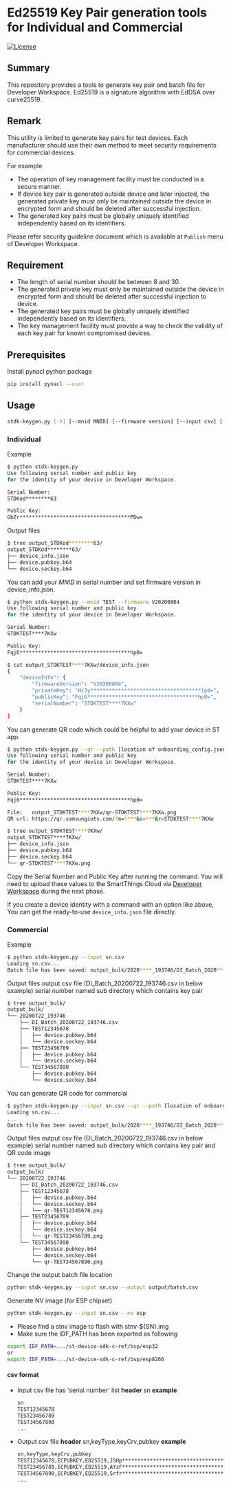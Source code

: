 # Ed25519 Key Pair generation tools for Individual and Commercial

[![License](https://img.shields.io/badge/licence-Apache%202.0-brightgreen.svg?style=flat)](LICENSE)

## Summary

This repository provides a tools to generate key pair and batch file for Developer Workspace.
Ed25519 is a signature algorithm with EdDSA over curve25519.

## Remark

This utility is limited to generate key pairs for test devices.
Each manufacturer should use their own method to meet security requirements for commercial devices.  

For example
 * The operation of key management facility must be conducted in a secure manner.
 * If device key pair is generated outside device and later injected, the generated private key must only be maintained outside the device in encrypted form and should be deleted after successful injection.
 * The generated key pairs must be globally uniquely identified independently based on its identifiers.

Please refer security guideline document which is available at `Publish` menu of Developer Workspace.

## Requirement

* The length of serial number should be between 8 and 30.
* The generated private key must only be maintained outside the device in encrypted form and should be deleted after successful injection to device.
* The generated key pairs must be globally uniquely identified independently based on its identifiers.
* The key management facility must provide a way to check the validity of each key pair for known compromised devices.

## Prerequisites

Install pynacl python package
```sh
pip install pynacl --user
```

## Usage

```sh
stdk-keygen.py [-h] [--mnid MNID] [--firmware version] [--input csv] [--output csv] [--nv {esp, esp-encrypt}] [--qr] [--path PATH]
```

### Individual

Example
```sh
$ python stdk-keygen.py
Use following serial number and public key
for the identity of your device in Developer Workspace.

Serial Number:
STDKod********63

Public Key:
GbZr************************************PDw=
```
Output files
```sh
$ tree output_STDKod********63/
output_STDKod********63/
├── device_info.json
├── device.pubkey.b64
└── device.seckey.b64
```
You can add your *MNID* in serial number and set firmware version in device_info.json.
```sh
$ python stdk-keygen.py --mnid TEST --firmware V20200804
Use following serial number and public key
for the identity of your device in Developer Workspace.

Serial Number:
STDKTEST****7KXw

Public Key:
Fqj6************************************hp0=

$ cat output_STDKTEST****7KXw/device_info.json
{
	"deviceInfo": {
		"firmwareVersion": "V20200804",
		"privateKey": "H/Jy************************************1p4=",
		"publicKey": "Fqj6************************************hp0=",
		"serialNumber": "STDKTEST****7KXw"
	}
}
```

You can generate QR code which could be helpful to add your device in ST app.
```sh
$ python stdk-keygen.py --qr --path [location of onboarding_config.json]
Use following serial number and public key
for the identity of your device in Developer Workspace.

Serial Number:
STDKTEST****7KXw

Public Key:
Fqj6************************************hp0=

File:	output_STDKTEST****7KXw/qr-STDKTEST****7KXw.png 
QR url:	https://qr.samsungiots.com/?m=****&s=***&r=STDKTEST****7KXw

$ tree output_STDKTEST****7KXw/
output_STDKTEST****7KXw/
├── device_info.json
├── device.pubkey.b64
├── device.seckey.b64
└── qr-STDKTEST****7KXw.png

```

Copy the Serial Number and Public Key after running the command. You will need to upload these values to the SmartThings Cloud via [Developer Workspace](https://smartthings.developer.samsung.com/workspace/projects) during the next phase.

If you create a device identity with a command with an option like above,  You can get the ready-to-use `device_info.json` file directly.

### Commercial

Example
```sh
$ python stdk-keygen.py --input sn.csv
Loading sn.csv...
Batch file has been saved: output_bulk/2020****_193746/DI_Batch_2020****_193746.csv
```
Output files
output csv file (DI_Batch_20200722_193746.csv in below example)
serial number named sub directory which contains key pair
```sh
$ tree output_bulk/
output_bulk/
└── 20200722_193746
    ├── DI_Batch_20200722_193746.csv
    ├── TEST12345678
    │   ├── device.pubkey.b64
    │   └── device.seckey.b64
    ├── TEST23456789
    │   ├── device.pubkey.b64
    │   └── device.seckey.b64
    └── TEST34567890
        ├── device.pubkey.b64
        └── device.seckey.b64
```
You can generate QR code for commercial
```sh
$ python stdk-keygen.py --input sn.csv --qr --path [location of onboarding_config.json]
Loading sn.csv...
...
Batch file has been saved: output_bulk/2020****_193746/DI_Batch_2020****_193746.csv
```
Output files
output csv file (DI_Batch_20200722_193746.csv in below example)
serial number named sub directory which contains key pair and QR code image
```sh
$ tree output_bulk/
output_bulk/
└── 20200722_193746
    ├── DI_Batch_20200722_193746.csv
    ├── TEST12345678
    │   ├── device.pubkey.b64
    │   └── device.seckey.b64
    │   └── qr-TEST12345678.png
    ├── TEST23456789
    │   ├── device.pubkey.b64
    │   └── device.seckey.b64
    │   └── qr-TEST23456789.png
    └── TEST34567890
        ├── device.pubkey.b64
        └── device.seckey.b64
        └── qr-TEST34567890.png
```
Change the output batch file location
```sh
python stdk-keygen.py --input sn.csv --output output/batch.csv
```
Generate NV image (for ESP chipset)
```sh
python stdk-keygen.py --input sn.csv --nv esp
```
* Please find a stnv image to flash with stnv-${SN}.img
* Make sure the IDF_PATH has been exported as following
```sh
export IDF_PATH=.../st-device-sdk-c-ref/bsp/esp32
or
export IDF_PATH=.../st-device-sdk-c-ref/bsp/esp8266
```

#### csv format
* Input csv file
has 'serial number' list
**header**
sn
**example**
    ```bash
    sn
    TEST12345678
    TEST23456789
    TEST34567890
    ...
    ```
* Output csv file
**header**
sn,keyType,keyCrv,pubkey
**example**
    ```bash
    sn,keyType,keyCrv,pubkey
    TEST12345678,ECPUBKEY,ED25519,JSHp***********************************02Y0=
    TEST23456789,ECPUBKEY,ED25519,AYzF***********************************zl8k=
    TEST34567890,ECPUBKEY,ED25519,5rfr***********************************8wQo=
    ...
    ```
